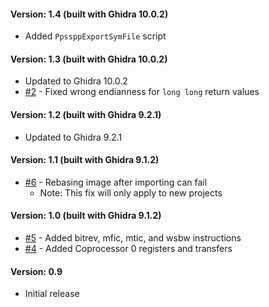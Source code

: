 #### Version: 1.4 (built with Ghidra 10.0.2)
- Added `PpssppExportSymFile` script

#### Version: 1.3 (built with Ghidra 10.0.2)
- Updated to Ghidra 10.0.2
- [#2](https://github.com/kotcrab/ghidra-allegrex/issues/2) - Fixed wrong endianness for `long long` return values

#### Version: 1.2 (built with Ghidra 9.2.1)
- Updated to Ghidra 9.2.1

#### Version: 1.1 (built with Ghidra 9.1.2)
- [#6](https://github.com/kotcrab/ghidra-allegrex/issues/6) - Rebasing image after importing can fail
  - Note: This fix will only apply to new projects

#### Version: 1.0 (built with Ghidra 9.1.2)
- [#5](https://github.com/kotcrab/ghidra-allegrex/pull/5) - Added bitrev, mfic, mtic, and wsbw instructions
- [#4](https://github.com/kotcrab/ghidra-allegrex/pull/4) - Added Coprocessor 0 registers and transfers

#### Version: 0.9
- Initial release

